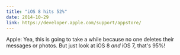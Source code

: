 ```yaml
---
title: "iOS 8 hits 52%"
date: 2014-10-29
link: https://developer.apple.com/support/appstore/
---
```

 Apple: Yea, this is going to take a while because no one deletes their messages or photos. But just look at iOS 8 _and_ iOS 7, that's 95%!
